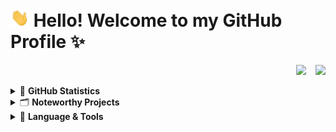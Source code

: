 <h1><img src="https://raw.githubusercontent.com/ABSphreak/ABSphreak/master/gifs/Hi.gif" width="30px"> Hello! Welcome to my GitHub Profile ✨</h1>

<p align="right">
	<img src="https://komarev.com/ghpvc/?username=wuoyrd&color=1A94E6&label=Views">
	&ensp;
	<img src="https://badges.pufler.dev/visits/wuoyrd/wuoyrd?color=20c5a4&logo=github"/>
</p>

<details>
	<summary>🚀 <b>GitHub Statistics</b></summary>
  <p align="center">
  	<img width="48%" src="https://github-readme-stats.vercel.app/api?username=wuoyrd&theme=github_dark&show_icons=true&hide_border=true&bg_color=2d333b&icon_color=fbe6a4&title_color=57a6e6&text_color=d6d6d6&count_private=true"/>
  	&ensp;
  	<img width="48%" src="https://github-readme-streak-stats.herokuapp.com/?user=wuoyrd&theme=github-dark-blue&hide_border=true&background=2d333b&title=57a6e6&ring=fbe6a4&fire=f57676&sideNums=67a6e6&dates=a6a6a6&currStreakLabel=e6e6e6&sideLabels=e6e6e6&stroke=797C82"/>
  </p>
</details>

<details>
  <summary>🗂️ <b>Noteworthy Projects</b></summary>
  <p align="center">
  	<a href="https://github.com/wuoyrd/vs-theme-goodnight">
  		<img src="https://github-readme-stats.vercel.app/api/pin/?username=wuoyrd&repo=vs-theme-goodnight&show_owner=true&theme=github_dark&hide_border=true&bg_color=2d333b&icon_color=fbe6a4&title_color=57a6e6&text_color=d6d6d6"/>		</a>
  	&ensp;
  	<a href="https://github.com/wuoyrd/leetcode">
  		<img src="https://github-readme-stats.vercel.app/api/pin/?username=wuoyrd&repo=leetcode&show_owner=true&theme=github_dark&hide_border=true&bg_color=2d333b&icon_color=fbe6a4&title_color=57a6e6&text_color=d6d6d6"/>
    </a>
  </p>
</details>

<details>
  <summary>🔧 <b>Language & Tools</b></summary>
  <p align="center">
  	<a href="https://github.com/anuraghazra/github-readme-stats">	 
  		<img src="https://github-readme-stats.vercel.app/api/top-langs/?username=wuoyrd&layout=compact&theme=github_dark&hide_border=true&bg_color=2d333b&show_icons=true"/>
  	</a>
  </p>
</details>
